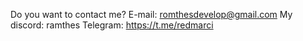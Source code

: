 Do you want to contact me?
E-mail: romthesdevelop@gmail.com
My discord: ramthes
Telegram: https://t.me/redmarci
